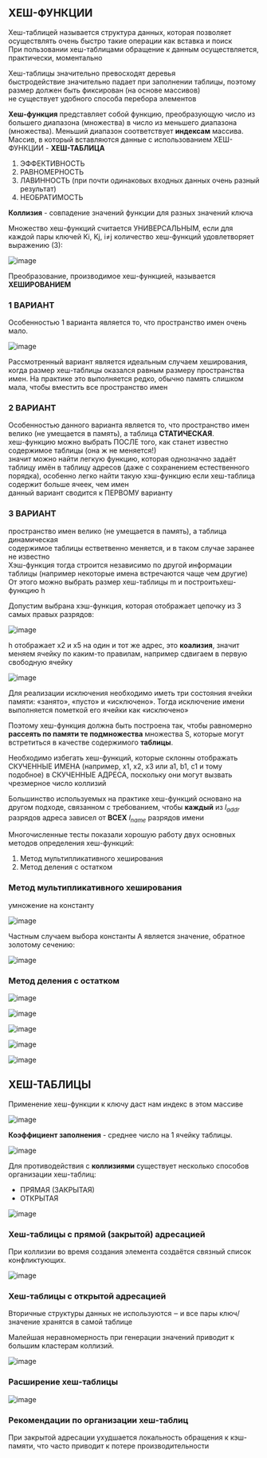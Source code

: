 ## ХЕШ-ФУНКЦИИ
Хеш-таблицей называется структура данных, которая позволяет осуществлять очень быстро такие операции как вставка и поиск
<br>
При пользовании хеш-таблицами обращение к данным осуществляется, практически, моментально

Хеш-таблицы значительно превосходят деревья
<br>
быстродействие значительно падает при заполнении таблицы, поэтому размер должен быть фиксирован (на основе массивов)
<br>
не существует удобного способа перебора элементов

**Хеш-функция** представляет собой функцию, преобразующую число из большего диапазона (множества) в число из меньшего диапазона (множества). Меньший диапазон соответствует **индексам** массива.
<br>
Массив, в который вставляются данные с использованием ХЕШ-ФУНКЦИИ - **ХЕШ-ТАБЛИЦА**

1. ЭФФЕКТИВНОСТЬ
2. РАВНОМЕРНОСТЬ
3. ЛАВИННОСТЬ (при почти одинаковых входных данных очень разный результат)
4. НЕОБРАТИМОСТЬ

**Коллизия**  - совпадение значений функции для разных значений ключа

Множество хеш-функций считается УНИВЕРСАЛЬНЫМ, если для каждой пары ключей Ki, Kj, i≠j количество хеш-функций удовлетворяет выражению (3):

![image](https://github.com/mireashik/aood_3sem/assets/49165758/d586ef32-1161-4480-8a83-e9e24be5d885)

Преобразование, производимое хеш-функцией, называется **ХЕШИРОВАНИЕМ**

### 1 ВАРИАНТ
Особенностью 1 варианта является то, что пространство имен очень мало. 

![image](https://github.com/mireashik/aood_3sem/assets/49165758/55c46454-5437-4910-b0c1-960b74bc74f7)

Рассмотренный вариант является идеальным случаем хеширования, когда размер хеш-таблицы оказался равным размеру пространства имен. На практике это выполняется редко, обычно память слишком мала, чтобы вместить все пространство имен

### 2 ВАРИАНТ
Особенностью данного варианта является то, что пространство имен велико (не умещается в память), а таблица **СТАТИЧЕСКАЯ**.
<br>
хеш-функцию можно выбрать ПОСЛЕ того, как станет известно содержимое таблицы (она ж не меняется!)
<br>
значит можно найти легкую функцию, которая однозначно задаёт таблицу имён в таблицу адресов (даже с сохранением естественного порядка), особенно легко найти такую хэш-функцию если хеш-таблица содержит больше ячеек, чем имен
<br>
данный вариант сводится к ПЕРВОМУ варианту

### 3 ВАРИАНТ
пространство имен велико (не умещается в память), а таблица динамическая
<br>
содержимое таблицы естветвенно меняется, и в таком случае заранее не известно
<br>
Хэш-функция тогда строится независимо по другой информации таблицы (например некоторые имена встречаются чаще чем другие)
<br>
От этого можно выбрать размер хеш-таблицы m и построитьхеш-функцию h

Допустим выбрана хэш-функция, которая отображает цепочку из 3 самых правых разрядов:

![image](https://github.com/mireashik/aood_3sem/assets/49165758/357fe6cf-6080-4971-b0c0-8e67c4ef3206)

h отображает x2 и x5 на один и тот же адрес, это **коализия**, значит меняем ячейку по каким-то правилам, например сдвигаем в первую свободную ячейку

![image](https://github.com/mireashik/aood_3sem/assets/49165758/11bad8c1-237f-47e3-a315-2b010d5b19bf)

Для реализации исключения необходимо иметь три состояния ячейки памяти: «занято», «пусто» и «исключено». Тогда исключение имени выполняется пометкой его ячейки как «исключено»

Поэтому хеш-функция должна быть построена так, чтобы равномерно **рассеять по памяти те подмножества** множества S, которые могут встретиться в качестве содержимого **таблицы**. 

Необходимо избегать хеш-функций, которые склонны отображать СКУЧЕННЫЕ ИМЕНА (например, x1, x2, x3 или a1, b1, c1 и тому подобное) в СКУЧЕННЫЕ АДРЕСА, поскольку они могут вызвать чрезмерное число коллизий

Большинство используемых на практике хеш-функций основано на другом  подходе, связанном с требованием, чтобы **каждый** из $l_{addr}$ разрядов адреса зависел от **ВСЕХ** $l_{name}$ разрядов имени

Многочисленные тесты показали хорошую работу двух основных методов определения хеш-функций:
1. Метод мультипликативного хеширования
2. Метод деления с остатком

### Метод мультипликативного хеширования
умножение на константу

![image](https://github.com/mireashik/aood_3sem/assets/49165758/65107a93-8e7c-4fd9-a6aa-05b73a9ca767)

Частным случаем выбора константы A является значение, обратное золотому сечению:

![image](https://github.com/mireashik/aood_3sem/assets/49165758/320a21d6-9197-4f8b-8339-9a707c50d68e)

### Метод деления с остатком
![image](https://github.com/mireashik/aood_3sem/assets/49165758/d3846628-b2f5-4fde-b2f1-770705ddb2c8)

![image](https://github.com/mireashik/aood_3sem/assets/49165758/ade3a8f3-6ab4-4770-930e-a598fef38988)

![image](https://github.com/mireashik/aood_3sem/assets/49165758/92af43e4-3934-4748-b9ff-0e4767372865)

![image](https://github.com/mireashik/aood_3sem/assets/49165758/29a2392e-acd0-4082-9294-6d7973dd76d4)

![image](https://github.com/mireashik/aood_3sem/assets/49165758/06822e68-628f-42dd-ab11-38daafdcc550)

## ХЕШ-ТАБЛИЦЫ
Применение хеш-функции к ключу даст нам индекс в этом массиве

![image](https://github.com/mireashik/aood_3sem/assets/49165758/a20145a1-3d5e-43cb-a629-e793418dedc1)

**Коэффициент заполнения** - среднее число на 1 ячейку таблицы.

![image](https://github.com/mireashik/aood_3sem/assets/49165758/b329d0a1-ee78-4bb5-b57b-5493d2b2ea81)

Для противодействия с **коллизиями** существует несколько способов организации хеш-таблиц:
- ПРЯМАЯ (ЗАКРЫТАЯ)
- ОТКРЫТАЯ

![image](https://github.com/mireashik/aood_3sem/assets/49165758/609ac14d-9ee7-45f9-95cd-a7a4ba408191)

### Хеш-таблицы с прямой (закрытой) адресацией
При коллизии во время создания элемента создаётся связный список конфликтующих.

![image](https://github.com/mireashik/aood_3sem/assets/49165758/16aa3dc1-7215-429b-a1b9-b2a80f826502)

### Хеш-таблицы с открытой адресацией
Вторичные структуры данных не используются ‒ и все пары ключ/значение хранятся в самой таблице

Малейшая неравномерность при генерации значений приводит к большим кластерам коллизий.

![image](https://github.com/mireashik/aood_3sem/assets/49165758/e862137d-dbba-4a83-8c9c-8a03b5967bfe)

### Расширение хеш-таблицы
![image](https://github.com/mireashik/aood_3sem/assets/49165758/7f106c00-76ea-4aa4-9031-95a8e7d066e1)

### Рекомендации по организации хеш-таблиц
При закрытой адресации ухудшается локальность обращения к кэш-памяти, что часто приводит к потере производительности
